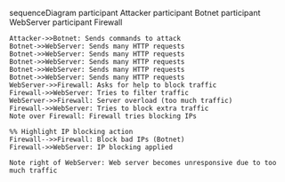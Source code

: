 sequenceDiagram
    participant Attacker
    participant Botnet
    participant WebServer
    participant Firewall

    Attacker->>Botnet: Sends commands to attack
    Botnet->>WebServer: Sends many HTTP requests
    Botnet->>WebServer: Sends many HTTP requests
    Botnet->>WebServer: Sends many HTTP requests
    Botnet->>WebServer: Sends many HTTP requests
    Botnet->>WebServer: Sends many HTTP requests
    WebServer->>Firewall: Asks for help to block traffic
    Firewall->>WebServer: Tries to filter traffic
    WebServer->>Firewall: Server overload (too much traffic)
    Firewall->>WebServer: Tries to block extra traffic
    Note over Firewall: Firewall tries blocking IPs

    %% Highlight IP blocking action
    Firewall-->>Firewall: Block bad IPs (Botnet)
    Firewall->>WebServer: IP blocking applied

    Note right of WebServer: Web server becomes unresponsive due to too much traffic

